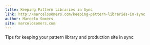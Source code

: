 ```yaml
---
title: Keeping Pattern Libraries in Sync
link: http://marcelosomers.com/keeping-pattern-libraries-in-sync
author: Marcelo Somers
site: marcelosomers.com
---
```


Tips for keeping your pattern library and production site in sync
